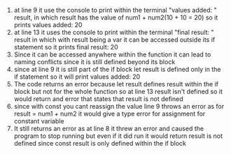 1. at line 9 it use the console to print within the terminal "values added: " result, in which result has the value of num1 + num2(10 + 10 = 20) so it prints values added: 20
2. at line 13 it uses the console to print within the terminal "final result: " result in which with result being a var it can be accessed outside its if statement so it prints final result: 20
3. Since it can be accessed anywhere within the function it can lead to naming conflicts since it is still defined beyond its block
4. since at line 9 it is still part of the if block let result is defined only in the if statement so it will print values added: 20
5. The code returns an error because let result defines result within the if block but not for the whole function so at line 13 result isn't defined so it would return and error that states that result is not defined
6. since with const you cant reassign the value line 9 throws an error as for result = num1 + num2 it would give a type error for assignment for constant variable
7. It still returns an error as at line 8 it threw an error and caused the program to stop running but even if it did run it would return result is not defined since const result is only defined within the if block

